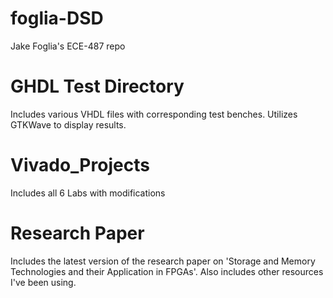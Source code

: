 # foglia-DSD
 Jake Foglia's ECE-487 repo

# GHDL Test Directory
 Includes various VHDL files with corresponding test benches. 
 Utilizes GTKWave to display results.

# Vivado_Projects
 Includes all 6 Labs with modifications

# Research Paper
 Includes the latest version of the research paper on 'Storage and Memory Technologies and their Application in FPGAs'. Also includes other resources I've been using. 